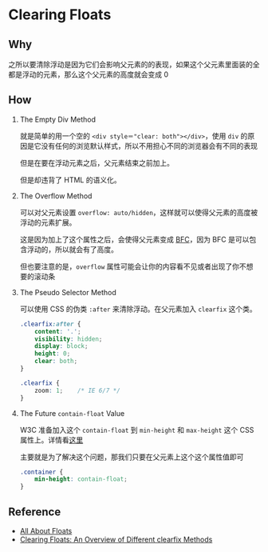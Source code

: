 # Clearing Floats

## Why

之所以要清除浮动是因为它们会影响父元素的的表现，如果这个父元素里面装的全都是浮动的元素，那么这个父元素的高度就会变成 0

## How

1. The Empty Div Method

	就是简单的用一个空的 `<div style＝"clear: both"></div>`，使用 `div` 的原因是它没有任何的浏览默认样式，所以不用担心不同的浏览器会有不同的表现
	
	但是在要在浮动元素之后，父元素结束之前加上。
	
	但是却违背了 HTML 的语义化。
	
2. The Overflow Method
	
	可以对父元素设置 `overflow: auto/hidden`，这样就可以使得父元素的高度被浮动的元素扩展。
	
	这是因为加上了这个属性之后，会使得父元素变成 [BFC](https://github.com/L-movingon/prepare-for-interview/blob/master/CSS/block-formatting-context.md)，因为 BFC 是可以包含浮动的，所以就会有了高度。
	
	但也要注意的是，`overflow` 属性可能会让你的内容看不见或者出现了你不想要的滚动条

3. The Pseudo Selector Method

	可以使用 CSS 的伪类 `:after` 来清除浮动。在父元素加入 `clearfix` 这个类。
	
	```css
	.clearfix:after {
		content: '.';
		visibility: hidden;
		display: block;
		height: 0;
		clear: both;
	}
	
	.clearfix {
		zoom: 1;	/* IE 6/7 */
	}
	```
	
4. The Future `contain-float` Value
	
	W3C 准备加入这个 `contain-float` 到 `min-height` 和 `max-height` 这个 CSS 属性上。详情看[这里](https://drafts.csswg.org/css-sizing/#the-contain-floats-value)
	
	主要就是为了解决这个问题，那我们只要在父元素上这个这个属性值即可
	
	```css
	.container {
		min-height: contain-float;
	}
	```
	
## Reference

- [All About Floats](https://css-tricks.com/all-about-floats/)
- [Clearing Floats: An Overview of Different clearfix Methods](http://www.sitepoint.com/clearing-floats-overview-different-clearfix-methods/)